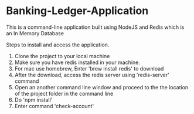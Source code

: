 # Banking-Ledger-Application
This is a command-line application built using NodeJS and Redis which is an In Memory Database

Steps to install and access the application.

1. Clone the project to your local machine
2. Make sure you have redis installed in your machine.
3. For mac use homebrew, Enter 'brew install redis' to download
3. After the download, access the redis server using 'redis-server' command
2. Open an another command line window and proceed to the the location of the project folder in the command line
3. Do 'npm install'
4. Enter command 'check-account'
 
